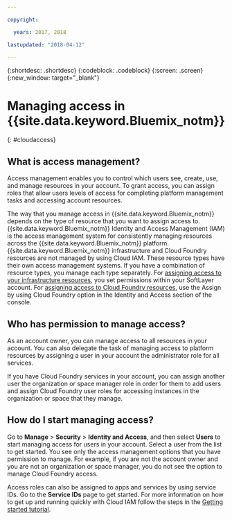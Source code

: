 ```yaml
---

copyright:

  years: 2017, 2018

lastupdated: "2018-04-12"

---
```


{:shortdesc: .shortdesc}
{:codeblock: .codeblock}
{:screen: .screen}
{:new_window: target="_blank"}

# Managing access in {{site.data.keyword.Bluemix_notm}}
{: #cloudaccess}

## What is access management?

Access management enables you to control which users see, create, use, and manage resources in your account. To grant access, you can assign roles that allow users levels of access for completing platform management tasks and accessing account resources.

The way that you manage access in {{site.data.keyword.Bluemix_notm}} depends on the type of resource that you want to assign access to. {{site.data.keyword.Bluemix_notm}} Identity and Access Management (IAM) is the access management system for consistently managing resources across the {{site.data.keyword.Bluemix_notm}} platform. {{site.data.keyword.Bluemix_notm}} infrastructure and Cloud Foundry resources are not managed by using Cloud IAM. These resource types have their own access management systems. If you have a combination of resource types, you manage each type separately. For [assigning access to your infrastructure resources](/docs/iam/infrastructureaccess.html#infrapermission), you set permissions within your SoftLayer account. For [assigning access to Cloud Foundry resources](/docs/iam/cfaccess.html#cfaccess), use the Assign by using Cloud Foundry option in the Identity and Access section of the console.

## Who has permission to manage access?

As an account owner, you can manage access to all resources in your account. You can also delegate the task of managing access to platform resources by assigning a user in your account the administrator role for all services.

If you have Cloud Foundry services in your account, you can assign another user the organization or space manager role in order for them to add users and assign Cloud Foundry user roles for accessing instances in the organization or space that they manage.


## How do I start managing access?

Go to **Manage** &gt; **Security** &gt; **Identity and Access**, and then select **Users** to start managing access for users in your account. Select a user from the list to get started. You see only the access management options that you have permission to manage. For example, if you are not the account owner and you are not an organization or space manager, you do not see the option to manage Cloud Foundry access.

Access roles can also be assigned to apps and services by using service IDs. Go to the **Service IDs** page to get started. For more information on how to get up and running quickly with Cloud IAM follow the steps in the [Getting started tutorial](/docs/iam/quickstart.html#getstarted).
